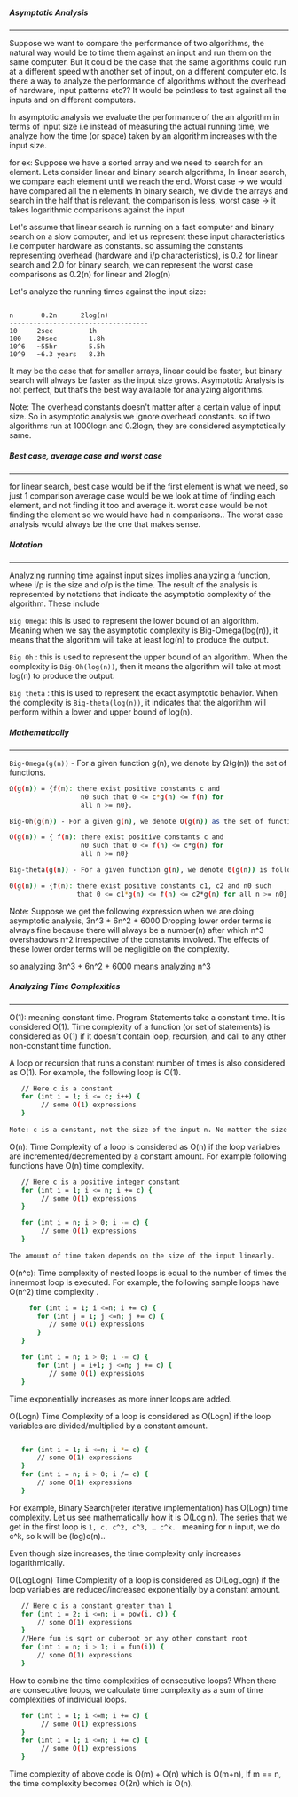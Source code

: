 ##### Asymptotic Analysis
------------------

Suppose we want to compare the performance of two algorithms, the natural way would be to time them against an input and run them on the same computer. But it could be the case that the same algorithms could run at a different speed with another set of input, on a different computer etc. 
Is there a way to analyze the performance of algorithms without the overhead of hardware, input patterns etc?? 
It would be pointless to test against all the inputs and on different computers.

In asymptotic analysis we evaluate the performance of the an algorithm in terms of input size i.e instead of measuring the actual running time, we analyze how the time (or space) taken by an algorithm increases with the input size.

for ex:  Suppose we have a sorted array and we need to search for an element. 
Lets consider linear and binary search algorithms,  In linear search, we compare each element until we reach the end. 
Worst case -> we would have compared all the n elements
In binary search, we divide the arrays and search in the half that is relevant, the comparison is less, 
worst case -> it takes logarithmic comparisons against the input

Let's assume that linear search is running on a fast computer and binary search on a slow computer, and let us represent  these input characteristics i.e computer hardware as constants. so assuming the constants representing overhead (hardware and i/p characteristics), is 0.2 for linear search  and 2.0 for binary search, we can represent the worst case comparisons as 0.2(n) for linear and 2log(n)

Let's analyze the running times against the input size: 

```

n       0.2n      2log(n)	
-----------------------------------
10     2sec		    1h
100    20sec		1.8h
10^6   ~55hr		5.5h
10^9   ~6.3 years	8.3h
```

It may be the case that for smaller arrays, linear could be faster, but binary search will always be faster as the input size grows.
Asymptotic Analysis is not perfect, but that’s the best way available for analyzing algorithms. 

Note: 
The overhead constants doesn't matter after a certain value of input size. So in asymptotic analysis we ignore overhead constants.
so if two algorithms run at 1000logn and 0.2logn, they are considered asymptotically same. 

##### Best case, average case and worst case
-----------------------------------------
for linear search, best case would be if the first element is what we need, so just 1 comparison
average case would be we look at time of finding each element, and not finding it too and average it.
worst case would be not finding the element so we would have had n comparisons.. 
The worst case analysis would always be the one that makes sense. 

##### Notation
----------
Analyzing running time against input sizes implies analyzing a function, where i/p is the size and o/p is the time. The result of  the analysis is represented by notations that indicate the asymptotic complexity of the algorithm. These include

`Big Omega`:  this is used to represent the lower bound of an algorithm. Meaning when we say the asymptotic complexity is Big-Omega(log(n)),
it means that the algorithm will take at least log(n) to produce the output.

`Big Oh` : this is used to represent the upper bound of an algorithm. When the complexity is `Big-Oh(log(n))`, then it means the algorithm
will take at most log(n) to produce the output.

`Big theta` : this is used to represent the exact asymptotic behavior. When the complexity is `Big-theta(log(n))`, it indicates that the
algorithm will perform within a lower and upper bound of log(n). 

##### Mathematically
--------------
`Big-Omega(g(n))` - For a given function g(n), we denote by Ω(g(n)) the set of functions.  
```bash
Ω(g(n)) = {f(n): there exist positive constants c and
                  n0 such that 0 <= c*g(n) <= f(n) for
                  all n >= n0}.
```

```bash
Big-Oh(g(n)) - For a given g(n), we denote O(g(n)) as the set of functions:

O(g(n)) = { f(n): there exist positive constants c and 
                  n0 such that 0 <= f(n) <= c*g(n) for 
                  all n >= n0}
```

```bash
Big-theta(g(n)) - For a given function g(n), we denote Θ(g(n)) is following set of functions.  

Θ(g(n)) = {f(n): there exist positive constants c1, c2 and n0 such 
                 that 0 <= c1*g(n) <= f(n) <= c2*g(n) for all n >= n0}
```


Note: 
Suppose we get the following expression when we are doing asymptotic analysis, 3n^3 + 6n^2 + 6000
Dropping lower order terms is always fine because there will always be a number(n) after which n^3 overshadows n^2
irrespective of the constants involved. The effects of these lower order terms will be negligible on the complexity.

so analyzing 3n^3 + 6n^2 + 6000 means analyzing n^3


##### Analyzing Time Complexities 
-----------------------------

O(1): meaning constant time. Program Statements take a constant time. It is considered O(1).
Time complexity of a function (or set of statements) is considered as O(1) if it doesn’t contain loop, recursion, and 
call to any other non-constant time function. 

A loop or recursion that runs a constant number of times is also considered as O(1). For example, the following loop is O(1). 
```bash
   // Here c is a constant   
   for (int i = 1; i <= c; i++) {  
        // some O(1) expressions
   }
   
Note: c is a constant, not the size of the input n. No matter the size of the input, these take constant time. 
```

O(n): Time Complexity of a loop is considered as O(n) if the loop variables are incremented/decremented by a constant amount. 
For example following functions have O(n) time complexity. 
```bash
   // Here c is a positive integer constant   
   for (int i = 1; i <= n; i += c) {  
        // some O(1) expressions
   }

   for (int i = n; i > 0; i -= c) {
        // some O(1) expressions
   }
   
The amount of time taken depends on the size of the input linearly. 
```

O(n^c): Time complexity of nested loops is equal to the number of times the innermost loop is executed. For example, the following sample loops have O(n^2) time complexity . 
 
```bash
     for (int i = 1; i <=n; i += c) {
       for (int j = 1; j <=n; j += c) {
          // some O(1) expressions
       }
   }

   for (int i = n; i > 0; i -= c) {
       for (int j = i+1; j <=n; j += c) {
          // some O(1) expressions
   }
```

Time exponentially increases as more inner loops are added. 
   
O(Logn) Time Complexity of a loop is considered as O(Logn) if the loop variables are divided/multiplied by a constant amount. 

```bash

   for (int i = 1; i <=n; i *= c) {
       // some O(1) expressions
   }
   for (int i = n; i > 0; i /= c) {
       // some O(1) expressions
   }
```

For example, Binary Search(refer iterative implementation) has O(Logn) time complexity. 
Let us see mathematically how it is O(Log n). The series that we get in the first loop is
`1, c, c^2, c^3, … c^k. `
meaning for n input, we do c^k, so k will be (log)c(n)..  

Even though size increases, the time complexity only increases logarithmically.

O(LogLogn) Time Complexity of a loop is considered as O(LogLogn) if the loop variables are reduced/increased exponentially by a constant amount. 
 
```bash
   // Here c is a constant greater than 1   
   for (int i = 2; i <=n; i = pow(i, c)) { 
       // some O(1) expressions
   }
   //Here fun is sqrt or cuberoot or any other constant root
   for (int i = n; i > 1; i = fun(i)) { 
       // some O(1) expressions
   }
```
How to combine the time complexities of consecutive loops? 
When there are consecutive loops, we calculate time complexity as a sum of time complexities of individual loops. 
 
```bash
   for (int i = 1; i <=m; i += c) {  
        // some O(1) expressions
   }
   for (int i = 1; i <=n; i += c) {
        // some O(1) expressions
   }
```

Time complexity of above code is O(m) + O(n) which is O(m+n),  If m == n, the time complexity becomes O(2n) which is O(n).   
   
 
